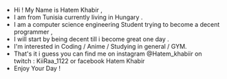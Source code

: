 - Hi ! My Name is Hatem Khabir , 
- I am from Tunisia currently living in Hungary .
- I am a computer science engineering Student trying to become a decent programmer , 
- I will start by being decent till i become great one day . 
- I'm interested in Coding / Anime / Studying in general / GYM.
- That's it i guess you can find me on instagram @Hatem_khabiir on twitch : KiiRaa_1122 or facebook Hatem Khabir 
- Enjoy Your Day ! 

<!---
HatemKhabir/HatemKhabir is a ✨ special ✨ repository because its `README.md` (this file) appears on your GitHub profile.
You can click the Preview link to take a look at your changes.
--->
